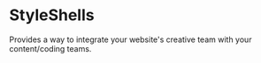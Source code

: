 # StyleShells

Provides a way to integrate your website's creative team with your content/coding teams.
